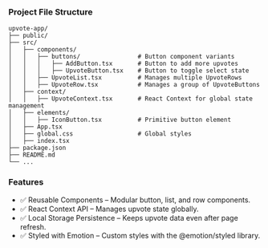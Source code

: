 ### Project File Structure
```
upvote-app/
├── public/                         
├── src/
│   ├── components/                 
│   │   ├── buttons/                # Button component variants
│   │   │   ├── AddButton.tsx       # Button to add more upvotes
│   │   │   ├── UpvoteButton.tsx    # Button to toggle select state
│   │   ├── UpvoteList.tsx          # Manages multiple UpvoteRows
│   │   ├── UpvoteRow.tsx           # Manages a group of UpvoteButtons
│   ├── context/                    
│   │   ├── UpvoteContext.tsx       # React Context for global state management
│   ├── elements/                   
│   │   ├── IconButton.tsx          # Primitive button element 
│   ├── App.tsx                     
│   ├── global.css                  # Global styles
│   ├── index.tsx                  
├── package.json                    
├── README.md                       
└── ...

```

### Features
- ✅ Reusable Components – Modular button, list, and row components.
- ✅ React Context API – Manages upvote state globally.
- ✅ Local Storage Persistence – Keeps upvote data even after page refresh.
- ✅ Styled with Emotion – Custom styles with the @emotion/styled library.